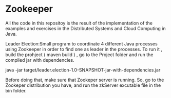 # Zookeeper
All the code in this repositoy is the result of the implementation of the examples and exercises in the Distributed Systems and Cloud Computing in Java.

Leader Election:Small program to coordinate 4 different Java processes using Zookeeper in order to find one as leader in the processes.
To run it , build the prohject ( maven build )  , go to the Project folder and run the compiled jar with dependencies.

java -jar target/leader.election-1.0-SNAPSHOT-jar-with-dependencies.jar

Before doing that, make sure that Zookeper server is running. So, go to the Zookeper distribution you have,  and run the zkServer excutable file in the bin folder.
